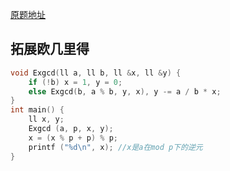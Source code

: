[原题地址](https://www.luogu.com.cn/problem/P3811)

## 拓展欧几里得
```cpp
void Exgcd(ll a, ll b, ll &x, ll &y) {
    if (!b) x = 1, y = 0;
    else Exgcd(b, a % b, y, x), y -= a / b * x;
}
int main() {
    ll x, y;
    Exgcd (a, p, x, y);
    x = (x % p + p) % p;
    printf ("%d\n", x); //x是a在mod p下的逆元
}
```
